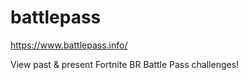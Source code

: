 # battlepass

https://www.battlepass.info/

View past & present Fortnite BR Battle Pass challenges!
